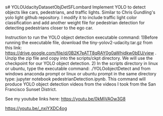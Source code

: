 s# YOLOUdacityDatasetObjDetSFLombard
Implement YOLO to detect objects like cars, pedestrians, and traffic lights.  Similar to Chris Gundling's yolo light github repository.
I modify it to include traffic light color classification and add another weight file for pedestrian detection for detecting pedestrians
closer to the ego car.

Instruction to run the YOLO object detection executable command: 
1)Before running the executable file, download the tiny-yolov2-udacity.tar.gz from this link: https://drive.google.com/file/d/0B2K7eATT8qRAY0g0aWhjdkw0bEU/view . Unzip the zip file and copy into the scripts/ckpt directory. We will use the checkpoint for our YOLO object detection. 
2) In the scripts directory in linux or ubuntu, type the executable command: ./YOLOobjectDetect and from windows anaconda prompt or linux or ubuntu prompt in the same directory type: jupyter notebook pedestrianDetection.ipynb. This command will produce YOLO object detection videos from the videos I took from the San Francisco Sunset District.

See my youtube links here:
https://youtu.be/0kMjVAOw3G8

https://youtu.be/_nxiYXDC4og


